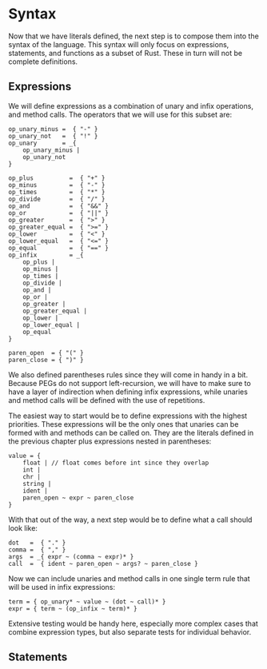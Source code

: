 # Syntax

Now that we have literals defined, the next step is to compose them into the
syntax of the language. This syntax will only focus on expressions, statements,
and functions as a subset of Rust. These in turn will not be complete
definitions.

## Expressions

We will define expressions as a combination of unary and infix operations, and
method calls. The operators that we will use for this subset are:

```
op_unary_minus =  { "-" }
op_unary_not   =  { "!" }
op_unary       = _{
    op_unary_minus |
    op_unary_not
}

op_plus          =  { "+" }
op_minus         =  { "-" }
op_times         =  { "*" }
op_divide        =  { "/" }
op_and           =  { "&&" }
op_or            =  { "||" }
op_greater       =  { ">" }
op_greater_equal =  { ">=" }
op_lower         =  { "<" }
op_lower_equal   =  { "<=" }
op_equal         =  { "==" }
op_infix         = _{
    op_plus |
    op_minus |
    op_times |
    op_divide |
    op_and |
    op_or |
    op_greater |
    op_greater_equal |
    op_lower |
    op_lower_equal |
    op_equal
}

paren_open  = { "(" }
paren_close = { ")" }
```

We also defined parentheses rules since they will come in handy in a bit.
Because PEGs do not support left-recursion, we will have to make sure to have
a layer of indirection when defining infix expressions, while unaries and method
calls will be defined with the use of repetitions.

The easiest way to start would be to define expressions with the highest
priorities. These expressions will be the only ones that unaries can be formed
with and methods can be called on. They are the literals defined in the previous
chapter plus expressions nested in parentheses:

```
value = {
    float | // float comes before int since they overlap
    int |
    chr |
    string |
    ident |
    paren_open ~ expr ~ paren_close
}
```

With that out of the way, a next step would be to define what a call should look
like:

```
dot   =  { "." }
comma =  { "," }
args  = _{ expr ~ (comma ~ expr)* }
call  =  { ident ~ paren_open ~ args? ~ paren_close }
```

Now we can include unaries and method calls in one single term rule that will
be used in infix expressions:

```
term = { op_unary* ~ value ~ (dot ~ call)* }
expr = { term ~ (op_infix ~ term)* }
```

Extensive testing would be handy here, especially more complex cases that
combine expression types, but also separate tests for individual behavior.

## Statements
